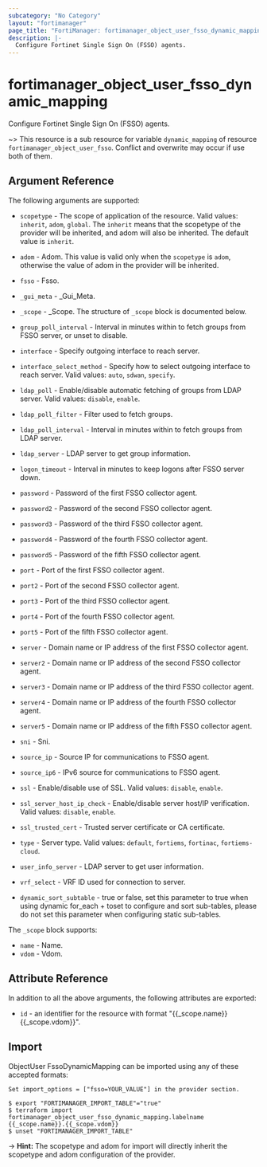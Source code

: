 ```yaml
---
subcategory: "No Category"
layout: "fortimanager"
page_title: "FortiManager: fortimanager_object_user_fsso_dynamic_mapping"
description: |-
  Configure Fortinet Single Sign On (FSSO) agents.
---
```


# fortimanager_object_user_fsso_dynamic_mapping
Configure Fortinet Single Sign On (FSSO) agents.

~> This resource is a sub resource for variable `dynamic_mapping` of resource `fortimanager_object_user_fsso`. Conflict and overwrite may occur if use both of them.



## Argument Reference


The following arguments are supported:

* `scopetype` - The scope of application of the resource. Valid values: `inherit`, `adom`, `global`. The `inherit` means that the scopetype of the provider will be inherited, and adom will also be inherited. The default value is `inherit`.
* `adom` - Adom. This value is valid only when the `scopetype` is `adom`, otherwise the value of adom in the provider will be inherited.
* `fsso` - Fsso.

* `_gui_meta` - _Gui_Meta.
* `_scope` - _Scope. The structure of `_scope` block is documented below.
* `group_poll_interval` - Interval in minutes within to fetch groups from FSSO server, or unset to disable.
* `interface` - Specify outgoing interface to reach server.
* `interface_select_method` - Specify how to select outgoing interface to reach server. Valid values: `auto`, `sdwan`, `specify`.

* `ldap_poll` - Enable/disable automatic fetching of groups from LDAP server. Valid values: `disable`, `enable`.

* `ldap_poll_filter` - Filter used to fetch groups.
* `ldap_poll_interval` - Interval in minutes within to fetch groups from LDAP server.
* `ldap_server` - LDAP server to get group information.
* `logon_timeout` - Interval in minutes to keep logons after FSSO server down.
* `password` - Password of the first FSSO collector agent.
* `password2` - Password of the second FSSO collector agent.
* `password3` - Password of the third FSSO collector agent.
* `password4` - Password of the fourth FSSO collector agent.
* `password5` - Password of the fifth FSSO collector agent.
* `port` - Port of the first FSSO collector agent.
* `port2` - Port of the second FSSO collector agent.
* `port3` - Port of the third FSSO collector agent.
* `port4` - Port of the fourth FSSO collector agent.
* `port5` - Port of the fifth FSSO collector agent.
* `server` - Domain name or IP address of the first FSSO collector agent.
* `server2` - Domain name or IP address of the second FSSO collector agent.
* `server3` - Domain name or IP address of the third FSSO collector agent.
* `server4` - Domain name or IP address of the fourth FSSO collector agent.
* `server5` - Domain name or IP address of the fifth FSSO collector agent.
* `sni` - Sni.
* `source_ip` - Source IP for communications to FSSO agent.
* `source_ip6` - IPv6 source for communications to FSSO agent.
* `ssl` - Enable/disable use of SSL. Valid values: `disable`, `enable`.

* `ssl_server_host_ip_check` - Enable/disable server host/IP verification. Valid values: `disable`, `enable`.

* `ssl_trusted_cert` - Trusted server certificate or CA certificate.
* `type` - Server type. Valid values: `default`, `fortiems`, `fortinac`, `fortiems-cloud`.

* `user_info_server` - LDAP server to get user information.
* `vrf_select` - VRF ID used for connection to server.
* `dynamic_sort_subtable` - true or false, set this parameter to true when using dynamic for_each + toset to configure and sort sub-tables, please do not set this parameter when configuring static sub-tables.

The `_scope` block supports:

* `name` - Name.
* `vdom` - Vdom.


## Attribute Reference

In addition to all the above arguments, the following attributes are exported:
* `id` - an identifier for the resource with format "{{_scope.name}} {{_scope.vdom}}".

## Import

ObjectUser FssoDynamicMapping can be imported using any of these accepted formats:
```
Set import_options = ["fsso=YOUR_VALUE"] in the provider section.

$ export "FORTIMANAGER_IMPORT_TABLE"="true"
$ terraform import fortimanager_object_user_fsso_dynamic_mapping.labelname {{_scope.name}}.{{_scope.vdom}}
$ unset "FORTIMANAGER_IMPORT_TABLE"
```
-> **Hint:** The scopetype and adom for import will directly inherit the scopetype and adom configuration of the provider.

